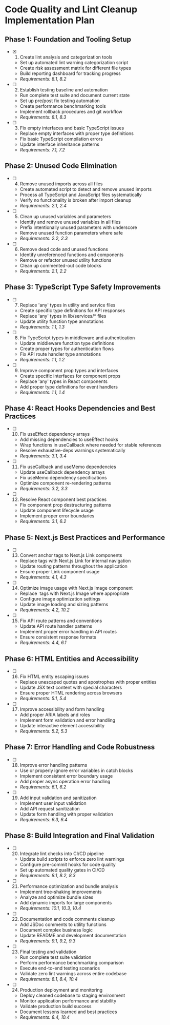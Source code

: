 # Code Quality and Lint Cleanup Implementation Plan

## Phase 1: Foundation and Tooling Setup

- [x] 1. Create lint analysis and categorization tools


  - Set up automated lint warning categorization script
  - Create risk assessment matrix for different file types
  - Build reporting dashboard for tracking progress
  - _Requirements: 8.1, 8.2_


- [ ] 2. Establish testing baseline and automation
  - Run complete test suite and document current state
  - Set up pre/post fix testing automation
  - Create performance benchmarking tools
  - Implement rollback procedures and git workflow
  - _Requirements: 8.1, 8.3_

- [ ] 3. Fix empty interfaces and basic TypeScript issues
  - Replace empty interfaces with proper type definitions
  - Fix basic TypeScript compilation errors
  - Update interface inheritance patterns
  - _Requirements: 7.1, 7.2_

## Phase 2: Unused Code Elimination

- [ ] 4. Remove unused imports across all files
  - Create automated script to detect and remove unused imports
  - Process all TypeScript and JavaScript files systematically
  - Verify no functionality is broken after import cleanup
  - _Requirements: 2.1, 2.4_

- [ ] 5. Clean up unused variables and parameters
  - Identify and remove unused variables in all files
  - Prefix intentionally unused parameters with underscore
  - Remove unused function parameters where safe
  - _Requirements: 2.2, 2.3_

- [ ] 6. Remove dead code and unused functions
  - Identify unreferenced functions and components
  - Remove or refactor unused utility functions
  - Clean up commented-out code blocks
  - _Requirements: 2.1, 2.2_

## Phase 3: TypeScript Type Safety Improvements

- [ ] 7. Replace 'any' types in utility and service files
  - Create specific type definitions for API responses
  - Replace 'any' types in lib/services/* files
  - Update utility function type annotations
  - _Requirements: 1.1, 1.3_

- [ ] 8. Fix TypeScript types in middleware and authentication
  - Update middleware function type definitions
  - Create proper types for authentication flows
  - Fix API route handler type annotations
  - _Requirements: 1.1, 1.2_

- [ ] 9. Improve component prop types and interfaces
  - Create specific interfaces for component props
  - Replace 'any' types in React components
  - Add proper type definitions for event handlers
  - _Requirements: 1.1, 1.4_

## Phase 4: React Hooks Dependencies and Best Practices

- [ ] 10. Fix useEffect dependency arrays
  - Add missing dependencies to useEffect hooks
  - Wrap functions in useCallback where needed for stable references
  - Resolve exhaustive-deps warnings systematically
  - _Requirements: 3.1, 3.4_

- [ ] 11. Fix useCallback and useMemo dependencies
  - Update useCallback dependency arrays
  - Fix useMemo dependency specifications
  - Optimize component re-rendering patterns
  - _Requirements: 3.2, 3.3_

- [ ] 12. Resolve React component best practices
  - Fix component prop destructuring patterns
  - Update component lifecycle usage
  - Implement proper error boundaries
  - _Requirements: 3.1, 6.2_

## Phase 5: Next.js Best Practices and Performance

- [ ] 13. Convert anchor tags to Next.js Link components
  - Replace <a> tags with Next.js Link for internal navigation
  - Update routing patterns throughout the application
  - Ensure proper Link component usage
  - _Requirements: 4.1, 4.3_

- [ ] 14. Optimize image usage with Next.js Image component
  - Replace <img> tags with Next.js Image where appropriate
  - Configure image optimization settings
  - Update image loading and sizing patterns
  - _Requirements: 4.2, 10.2_

- [ ] 15. Fix API route patterns and conventions
  - Update API route handler patterns
  - Implement proper error handling in API routes
  - Ensure consistent response formats
  - _Requirements: 4.4, 6.1_

## Phase 6: HTML Entities and Accessibility

- [ ] 16. Fix HTML entity escaping issues
  - Replace unescaped quotes and apostrophes with proper entities
  - Update JSX text content with special characters
  - Ensure proper HTML rendering across browsers
  - _Requirements: 5.1, 5.4_

- [ ] 17. Improve accessibility and form handling
  - Add proper ARIA labels and roles
  - Implement form validation and error handling
  - Update interactive element accessibility
  - _Requirements: 5.2, 5.3_

## Phase 7: Error Handling and Code Robustness

- [ ] 18. Improve error handling patterns
  - Use or properly ignore error variables in catch blocks
  - Implement consistent error boundary usage
  - Add proper async operation error handling
  - _Requirements: 6.1, 6.2_

- [ ] 19. Add input validation and sanitization
  - Implement user input validation
  - Add API request sanitization
  - Update form handling with proper validation
  - _Requirements: 6.3, 6.4_

## Phase 8: Build Integration and Final Validation

- [ ] 20. Integrate lint checks into CI/CD pipeline
  - Update build scripts to enforce zero lint warnings
  - Configure pre-commit hooks for code quality
  - Set up automated quality gates in CI/CD
  - _Requirements: 8.1, 8.2, 8.3_

- [ ] 21. Performance optimization and bundle analysis
  - Implement tree-shaking improvements
  - Analyze and optimize bundle sizes
  - Add dynamic imports for large components
  - _Requirements: 10.1, 10.3, 10.4_

- [ ] 22. Documentation and code comments cleanup
  - Add JSDoc comments to utility functions
  - Document complex business logic
  - Update README and development documentation
  - _Requirements: 9.1, 9.2, 9.3_

- [ ] 23. Final testing and validation
  - Run complete test suite validation
  - Perform performance benchmarking comparison
  - Execute end-to-end testing scenarios
  - Validate zero lint warnings across entire codebase
  - _Requirements: 8.1, 8.4, 10.4_

- [ ] 24. Production deployment and monitoring
  - Deploy cleaned codebase to staging environment
  - Monitor application performance and stability
  - Validate production build success
  - Document lessons learned and best practices
  - _Requirements: 8.4, 10.4_
